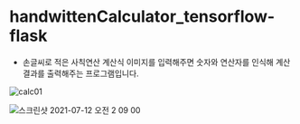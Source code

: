 # handwittenCalculator_tensorflow-flask
- 손글씨로 적은 사칙연산 계산식 이미지를 입력해주면 숫자와 연산자를 인식해 계산 결과를 출력해주는 프로그램입니다.


![calc01](https://user-images.githubusercontent.com/53315807/125205155-d7aaf880-e2bb-11eb-9968-05755155e3c3.gif)


![스크린샷 2021-07-12 오전 2 09 00](https://user-images.githubusercontent.com/53315807/125204229-34f07b00-e2b7-11eb-83dc-42c69004945e.png)

